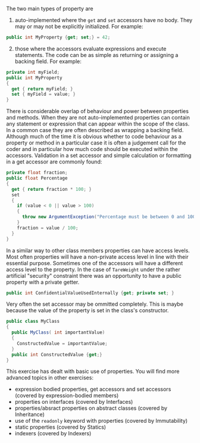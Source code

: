The two main types of property are 

1. auto-implemented where the `get` and `set` accessors have no body.
They may or may not be explicitly initialized.  For example:
``` csharp
public int MyProperty {get; set;} = 42;
```
2. those where the accessors evaluate expressions and execute statements.  The code can
be as simple as returning or assigning a backing field.  For example:
``` csharp
private int myField;
public int MyProperty
{
  get { return myField; }
  set { myField = value; }
}
```

There is considerable overlap of behaviour and power between properties and methods. 
When they are not auto-implemented properties can contain any statement or expression
that can appear within the scope of the class.  In a common case they are often described
as wrapping a backing field.
Although much of the time it is obvious whether to code behaviour as a property or method in a particular case it is
often a judgement call for the coder and in particular how much code should be
executed within the accessors.  Validation in a set accessor and simple calculation or formatting in a
get accessor are commonly found:
``` csharp
private float fraction;
public float Percentage
{
  get { return fraction * 100; }
  set 
  {
    if (value < 0 || value > 100)
    {
      throw new ArgumentException("Percentage must be between 0 and 100");
    }
    fraction = value / 100;
  }
}
```
In a similar way to other class members properties can have access levels.
Most often properties will have a non-private access level in line with
their essential purpose.  Sometimes one of the accessors will have
a different access level to the property.  In the case of `TareWeight`
under the rather artificial "security" constraint there was an opportunity
to have a public property with a private getter.
``` csharp
public int ConfidentialValueUsedInternally {get; private set; }
```
Very often the set accessor may be ommitted completely.  This is maybe because
the value of the property is set in the class's constructor.
``` csharp
public class MyClass
{
  public MyClass( int importantValue)
  {
    ConstructedValue = importantValue;
  }
  public int ConstructedValue {get;} 
}
```
This exercise has dealt with basic use of properties.  You will find more advanced
topics in other exercises:
- expression bodied properties, get accessors and set accessors (covered by expression-bodied members)
- properties on interfaces (covered by Interfaces)
- properties/absract properties on abstract classes (covered by Inheritance)
- use of the `readonly` keyword with properties (covered by Immutability)
- static properties (covered by Statics)
- indexers (covered by Indexers)
